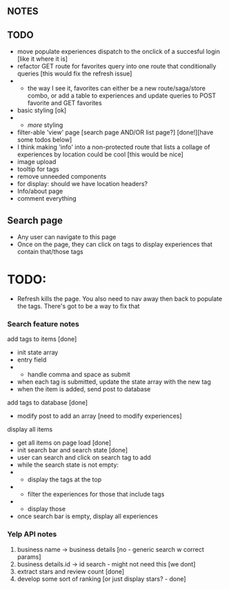 ## NOTES


## TODO
- move populate experiences dispatch to the onclick of a succesful login [like it where it is]
- refactor GET route for favorites query into one route that conditionally queries [this would fix the refresh issue]
- - the way I see it, favorites can either be a new route/saga/store combo, or add a table to experiences and update queries to POST favorite and GET favorites
- basic styling [ok]
- - *more* styling
- filter-able 'view' page [search page AND/OR list page?] [done!][have some todos below]
- I think making 'info' into a non-protected route that lists a collage of experiences by location could be cool [this would be nice]
- image upload
- tooltip for tags
- remove unneeded components
- for display: should we have location headers?
- Info/about page
- comment everything




## Search page
- Any user can navigate to this page
- Once on the page, they can click on tags to display experiences that contain that/those tags
# TODO: 
- Refresh kills the page. You also need to nav away then back to populate the tags. There's got to be a way to fix that


### Search feature notes
add tags to items [done]
- init state array
- entry field
- - handle comma and space as submit
- when each tag is submitted, update the state array with the new tag
- when the item is added, send post to database

add tags to database [done]
- modify post to add an array [need to modify experiences]

display all items
- get all items on page load [done]
- init search bar and search state [done]
- user can search and click on search tag to add
- while the search state is not empty:
- - display the tags at the top
- - filter the experiences for those that include tags
- - display those
- once search bar is empty, display all experiences

### Yelp API notes
1. business name -> business details [no - generic search w correct params]
2. business details.id -> id search - might not need this [we dont]
3. extract stars and review count [done]
4. develop some sort of ranking [or just display stars? - done]

